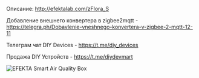 Описание: http://efektalab.com/zFlora_S

Добавление внешнего конвертера в zigbee2mqtt - https://telegra.ph/Dobavlenie-vneshnego-konvertera-v-zigbee-2-mqtt-12-11

Телеграм чат DIY Devices - https://t.me/diy_devices

Продажа DIY Устройств - https://t.me/diydevmart

![EFEKTA Smart Air Quality Box](https://raw.githubusercontent.com/smartboxchannel/EFEKTA-Smart-Air-Quality-Box/main/Images/2.png)

